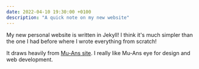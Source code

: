 ```yaml
---
date: 2022-04-10 19:30:00 +0100
description: "A quick note on my new website"
---
```


My new personal website is written in Jekyll! I think it's much simpler than the one I had before where I wrote everything from scratch!

It draws heavily from [Mu-Ans site](https://muan.co/). I really like Mu-Ans eye for design and web development.

